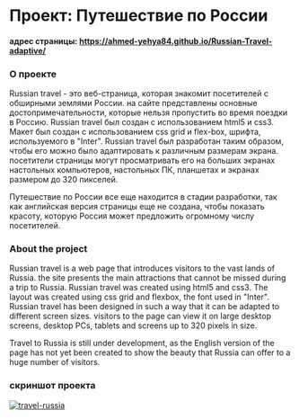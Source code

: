 # Проект: Путешествие по России

#### адрес страницы: https://ahmed-yehya84.github.io/Russian-Travel-adaptive/

### О проекте

Russian travel - это веб-страница, которая знакомит посетителей с обширными землями России. на сайте представлены основные достопримечательности, которые нельзя пропустить во время поездки в Россию. Russian travel был создан с использованием html5 и css3. Макет был создан с использованием css grid и flex-box, шрифта, используемого в "Inter". Russian travel был разработан таким образом, чтобы его можно было адаптировать к различным размерам экрана. посетители страницы могут просматривать его на больших экранах настольных компьютеров, настольных ПК, планшетах и экранах размером до 320 пикселей.

Путешествие по России все еще находится в стадии разработки, так как английская версия страницы еще не создана, чтобы показать красоту, которую Россия может предложить огромному числу посетителей.

### About the project

Russian travel is a web page that introduces visitors to the vast lands of Russia. the site presents the main attractions that cannot be missed during a trip to Russia. Russian travel was created using html5 and css3. The layout was created using css grid and flexbox, the font used in "Inter". Russian travel has been designed in such a way that it can be adapted to different screen sizes. visitors to the page can view it on large desktop screens, desktop PCs, tablets and screens up to 320 pixels in size.

Travel to Russia is still under development, as the English version of the page has not yet been created to show the beauty that Russia can offer to a huge number of visitors.

### скриншот проекта

<a href="https://ibb.co/HYGNrtb"><img src="https://i.ibb.co/7VrgGnZ/travel-russia.png" alt="travel-russia" border="0"></a>


